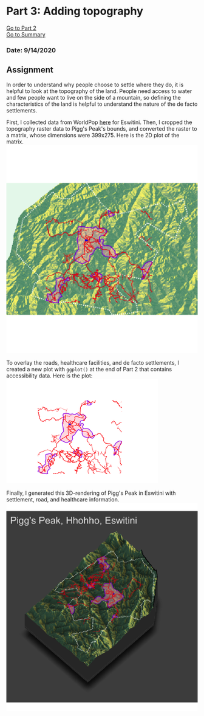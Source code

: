 # Part 3: Adding topography

[Go to Part 2](project1_part2.md)  
[Go to Summary](project1summary.md)

### Date: 9/14/2020

## Assignment
In order to understand why people choose to settle where they do, it is helpful to look at the topography of the land. People need access to water and few people want to live on the side of a mountain, so defining the characteristics of the land is helpful to understand the nature of the de facto settlements.

First, I collected data from WorldPop [here](ftp://ftp.worldpop.org.uk/GIS/Covariates/Global_2000_2020/SWZ/Topo/) for Eswitini. Then, I cropped the topography raster data to Pigg's Peak's bounds, and converted the raster to a matrix, whose dimensions were 399x275. Here is the 2D plot of the matrix.
![2D plot](images/2Dplot.png)

To overlay the roads, healthcare facilities, and de facto settlements, I created a new plot with `ggplot()` at the end of Part 2 that contains accessibility data. Here is the plot:    
![Layer](images/combined.png)

Finally, I generated this 3D-rendering of Pigg's Peak in Eswitini with settlement, road, and healthcare information.    
![3D plot](images/3Dplot.png)
